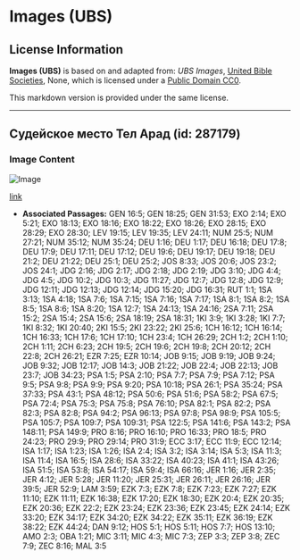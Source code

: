 # Images (UBS)

## License Information

**Images (UBS)** is based on and adapted from: _UBS Images_, [United Bible Societies](https://unitedbiblesocieties.org/), None, which is licensed under a [Public Domain CC0](https://creativecommons.org/public-domain/cc0/).

This markdown version is provided under the same license.



--------------------------------

## Судейское место Тел Арад (id: 287179)

### Image Content

![Image](https://cdn.aquifer.bible/aquifer-content/resources/Media/WEB-0861_tel_arad_judgment_seat.jpg)

[link](https://cdn.aquifer.bible/aquifer-content/resources/Media/WEB-0861_tel_arad_judgment_seat.jpg)

* **Associated Passages:** GEN 16:5; GEN 18:25; GEN 31:53; EXO 2:14; EXO 5:21; EXO 18:13; EXO 18:16; EXO 18:22; EXO 18:26; EXO 28:15; EXO 28:29; EXO 28:30; LEV 19:15; LEV 19:35; LEV 24:11; NUM 25:5; NUM 27:21; NUM 35:12; NUM 35:24; DEU 1:16; DEU 1:17; DEU 16:18; DEU 17:8; DEU 17:9; DEU 17:11; DEU 17:12; DEU 19:6; DEU 19:17; DEU 19:18; DEU 21:2; DEU 21:22; DEU 25:1; DEU 25:2; JOS 8:33; JOS 20:6; JOS 23:2; JOS 24:1; JDG 2:16; JDG 2:17; JDG 2:18; JDG 2:19; JDG 3:10; JDG 4:4; JDG 4:5; JDG 10:2; JDG 10:3; JDG 11:27; JDG 12:7; JDG 12:8; JDG 12:9; JDG 12:11; JDG 12:13; JDG 12:14; JDG 15:20; JDG 16:31; RUT 1:1; 1SA 3:13; 1SA 4:18; 1SA 7:6; 1SA 7:15; 1SA 7:16; 1SA 7:17; 1SA 8:1; 1SA 8:2; 1SA 8:5; 1SA 8:6; 1SA 8:20; 1SA 12:7; 1SA 24:13; 1SA 24:16; 2SA 7:11; 2SA 15:2; 2SA 15:4; 2SA 15:6; 2SA 18:19; 2SA 18:31; 1KI 3:9; 1KI 3:28; 1KI 7:7; 1KI 8:32; 1KI 20:40; 2KI 15:5; 2KI 23:22; 2KI 25:6; 1CH 16:12; 1CH 16:14; 1CH 16:33; 1CH 17:6; 1CH 17:10; 1CH 23:4; 1CH 26:29; 2CH 1:2; 2CH 1:10; 2CH 1:11; 2CH 6:23; 2CH 19:5; 2CH 19:6; 2CH 19:8; 2CH 20:12; 2CH 22:8; 2CH 26:21; EZR 7:25; EZR 10:14; JOB 9:15; JOB 9:19; JOB 9:24; JOB 9:32; JOB 12:17; JOB 14:3; JOB 21:22; JOB 22:4; JOB 22:13; JOB 23:7; JOB 34:23; PSA 1:5; PSA 2:10; PSA 7:7; PSA 7:9; PSA 7:12; PSA 9:5; PSA 9:8; PSA 9:9; PSA 9:20; PSA 10:18; PSA 26:1; PSA 35:24; PSA 37:33; PSA 43:1; PSA 48:12; PSA 50:6; PSA 51:6; PSA 58:2; PSA 67:5; PSA 72:4; PSA 75:3; PSA 75:8; PSA 76:10; PSA 82:1; PSA 82:2; PSA 82:3; PSA 82:8; PSA 94:2; PSA 96:13; PSA 97:8; PSA 98:9; PSA 105:5; PSA 105:7; PSA 109:7; PSA 109:31; PSA 122:5; PSA 141:6; PSA 143:2; PSA 148:11; PSA 149:9; PRO 8:16; PRO 16:10; PRO 16:33; PRO 18:5; PRO 24:23; PRO 29:9; PRO 29:14; PRO 31:9; ECC 3:17; ECC 11:9; ECC 12:14; ISA 1:17; ISA 1:23; ISA 1:26; ISA 2:4; ISA 3:2; ISA 3:14; ISA 5:3; ISA 11:3; ISA 11:4; ISA 16:5; ISA 28:6; ISA 33:22; ISA 40:23; ISA 41:1; ISA 43:26; ISA 51:5; ISA 53:8; ISA 54:17; ISA 59:4; ISA 66:16; JER 1:16; JER 2:35; JER 4:12; JER 5:28; JER 11:20; JER 25:31; JER 26:11; JER 26:16; JER 39:5; JER 52:9; LAM 3:59; EZK 7:3; EZK 7:8; EZK 7:23; EZK 7:27; EZK 11:10; EZK 11:11; EZK 16:38; EZK 17:20; EZK 18:30; EZK 20:4; EZK 20:35; EZK 20:36; EZK 22:2; EZK 23:24; EZK 23:36; EZK 23:45; EZK 24:14; EZK 33:20; EZK 34:17; EZK 34:20; EZK 34:22; EZK 35:11; EZK 36:19; EZK 38:22; EZK 44:24; DAN 9:12; HOS 5:1; HOS 5:11; HOS 7:7; HOS 13:10; AMO 2:3; OBA 1:21; MIC 3:11; MIC 4:3; MIC 7:3; ZEP 3:3; ZEP 3:8; ZEC 7:9; ZEC 8:16; MAL 3:5

